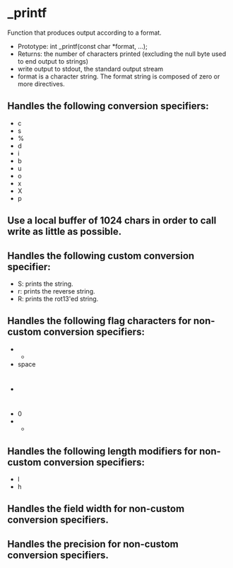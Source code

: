# _printf
Function that produces output according to a format.
- Prototype: int _printf(const char *format, ...);
- Returns: the number of characters printed (excluding the null byte used to end output to strings)
- write output to stdout, the standard output stream
- format is a character string. The format string is composed of zero or more directives.

## Handles the following conversion specifiers:
- c
- s
- %
- d
- i
- b
- u
- o
- x
- X
- p

## Use a local buffer of 1024 chars in order to call write as little as possible.

## Handles the following custom conversion specifier:
- S: prints the string.
- r: prints the reverse string.
- R: prints the rot13'ed string.

## Handles the following flag characters for non-custom conversion specifiers:
- +
- space
- #
- 0
- -

## Handles the following length modifiers for non-custom conversion specifiers:
- l
- h

## Handles the field width for non-custom conversion specifiers.

## Handles the precision for non-custom conversion specifiers.
